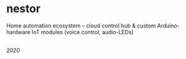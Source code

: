 # nestor
Home automation ecosystem – cloud control hub & custom Arduino-hardware IoT modules (voice control, audio-LEDs)



&nbsp;  
*2020*
